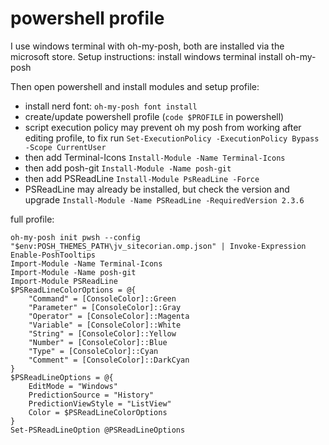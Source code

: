 # powershell profile

I use windows terminal with oh-my-posh, both are installed via the microsoft store. Setup instructions:
install windows terminal
install oh-my-posh

Then open powershell and install modules and setup profile:

- install nerd font: `oh-my-posh font install`
- create/update powershell profile (`code $PROFILE` in powershell)
- script execution policy may prevent oh my posh from working after editing profile, to fix run `Set-ExecutionPolicy -ExecutionPolicy Bypass -Scope CurrentUser` 
- then add Terminal-Icons `Install-Module -Name Terminal-Icons`
- then add posh-git `Install-Module -Name posh-git`
- then add PSReadLine `Install-Module PsReadLine -Force`
- PSReadLine may already be installed, but check the version and upgrade `Install-Module -Name PSReadLine -RequiredVersion 2.3.6`

full profile:
```
oh-my-posh init pwsh --config "$env:POSH_THEMES_PATH\jv_sitecorian.omp.json" | Invoke-Expression
Enable-PoshTooltips
Import-Module -Name Terminal-Icons
Import-Module -Name posh-git
Import-Module PSReadLine
$PSReadLineColorOptions = @{
    "Command" = [ConsoleColor]::Green
    "Parameter" = [ConsoleColor]::Gray
    "Operator" = [ConsoleColor]::Magenta
    "Variable" = [ConsoleColor]::White
    "String" = [ConsoleColor]::Yellow
    "Number" = [ConsoleColor]::Blue
    "Type" = [ConsoleColor]::Cyan
    "Comment" = [ConsoleColor]::DarkCyan
}
$PSReadLineOptions = @{
	EditMode = "Windows"
	PredictionSource = "History"
	PredictionViewStyle = "ListView"
	Color = $PSReadLineColorOptions
}
Set-PSReadLineOption @PSReadLineOptions
```

